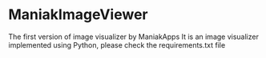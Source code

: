 # ManiakImageViewer
The first version of image visualizer by ManiakApps
It is an image visualizer implemented using Python, please check the requirements.txt file
